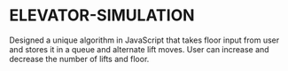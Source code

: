 # ELEVATOR-SIMULATION

Designed a unique algorithm in JavaScript that takes floor input from user
and stores it in a queue and alternate lift moves. User can increase and
decrease the number of lifts and floor.
